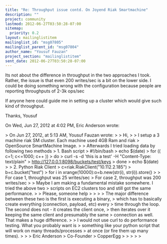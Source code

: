 ```yaml
---
title: "Re: Throughput issue contd. On Joyend Riak Smartmachine"
description: ""
project: community
lastmod: 2012-06-27T03:50:28-07:00
sitemap:
  priority: 0.2
layout: mailinglistitem
mailinglist_id: "msg07805"
mailinglist_parent_id: "msg07804"
author_name: "Yousuf Fauzan"
project_section: "mailinglistitem"
sent_date: 2012-06-27T03:50:28-07:00
---
```



Its not about the difference in throughput in the two approaches I took.
Rather, the issue is that even 200 writes/sec is a bit on the lower side.
I could be doing something wrong with the configuration because people are
reporting throughputs of 2-3k ops/sec

If anyone here could guide me in setting up a cluster which would give such
kind of throughput.

Thanks,
Yousuf

On Wed, Jun 27, 2012 at 4:02 PM, Eric Anderson wrote:

&gt; On Jun 27, 2012, at 5:13 AM, Yousuf Fauzan  wrote:
&gt;
&gt; Hi,
&gt;
&gt; I setup a 3 machine riak SM cluster. Each machine used 4GB Ram and riak
&gt; OpenSource SmartMachine Image.
&gt;
&gt; Afterwards I tried loading data by following two methods
&gt; 1. Bash script
&gt; #!/bin/bash
&gt; echo $(date)
&gt; for (( c=1; c&lt;=1000; c++ ))
&gt; do
&gt; curl -s -d 'this is a test' -H "Content-Type: text/plain"
&gt; http://127.0.0.1:8098/buckets/test/keys
&gt; done
&gt; echo $(date)
&gt;
&gt; 2. Python Riak Client
&gt; c=riak.RiakClient("10.112.2.185")
&gt; b=c.bucket("test")
&gt; for i in xrange(10000):o=b.new(str(i), str(i)).store()
&gt;
&gt; For case 1, throughput was 25 writes/sec
&gt; For case 2, throughput was 200 writes/sec
&gt;
&gt; Maybe I am making a fundamental mistake somewhere. I tried the above two
&gt; scripts on EC2 clusters too and still got the same performance.
&gt;
&gt; Please, someone help
&gt;
&gt;
&gt;
&gt; The major difference between these two is the first is executing a binary,
&gt; which has to basically create everything (connection, payload, etc) every
&gt; time through the loop. The second does not - it creates the client once,
&gt; then iterates over it keeping the same client and presumably the same
&gt; connection as well. That makes a huge difference.
&gt;
&gt; I would not use curl to do performance testing. What you probably want is
&gt; something like your python script that will work on many threads/processes
&gt; at once (or fire them up many times).
&gt;
&gt;
&gt; Eric Anderson
&gt; Co-Founder
&gt; CopperEgg
&gt;
&gt;
&gt;
&gt;
&gt;
